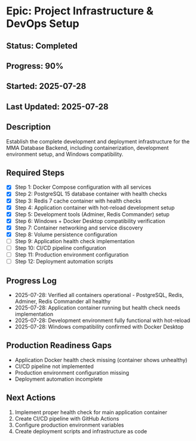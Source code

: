 # Epic: Project Infrastructure & DevOps Setup

## Status: Completed
## Progress: 90%
## Started: 2025-07-28
## Last Updated: 2025-07-28

## Description
Establish the complete development and deployment infrastructure for the MMA Database Backend, including containerization, development environment setup, and Windows compatibility.

## Required Steps
- [x] Step 1: Docker Compose configuration with all services
- [x] Step 2: PostgreSQL 15 database container with health checks
- [x] Step 3: Redis 7 cache container with health checks
- [x] Step 4: Application container with hot-reload development setup
- [x] Step 5: Development tools (Adminer, Redis Commander) setup
- [x] Step 6: Windows + Docker Desktop compatibility verification
- [x] Step 7: Container networking and service discovery
- [x] Step 8: Volume persistence configuration
- [ ] Step 9: Application health check implementation
- [ ] Step 10: CI/CD pipeline configuration
- [ ] Step 11: Production environment configuration
- [ ] Step 12: Deployment automation scripts

## Progress Log
- 2025-07-28: Verified all containers operational - PostgreSQL, Redis, Adminer, Redis Commander all healthy
- 2025-07-28: Application container running but health check needs implementation
- 2025-07-28: Development environment fully functional with hot-reload
- 2025-07-28: Windows compatibility confirmed with Docker Desktop

## Production Readiness Gaps
- Application Docker health check missing (container shows unhealthy)
- CI/CD pipeline not implemented
- Production environment configuration missing
- Deployment automation incomplete

## Next Actions
1. Implement proper health check for main application container
2. Create CI/CD pipeline with GitHub Actions
3. Configure production environment variables
4. Create deployment scripts and infrastructure as code